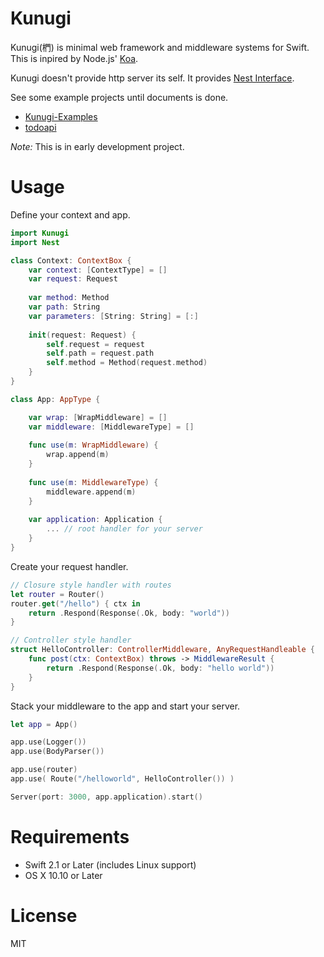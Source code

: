 # Kunugi

Kunugi(椚) is minimal web framework and middleware systems for Swift. This is inpired by Node.js' [Koa](http://koajs.com).

Kunugi doesn't provide http server its self. It provides [Nest Interface](https://github.com/nestproject/Nest).

See some example projects until documents is done.

* [Kunugi-Examples](https://github.com/novi/Kunugi-Examples)
* [todoapi](https://github.com/novi/todoapi-example/tree/experimental/todoapi/todoapi)


_Note:_ This is in early development project.

# Usage

Define your context and app.

```swift
import Kunugi
import Nest

class Context: ContextBox {
    var context: [ContextType] = []
    var request: Request
    
    var method: Method
    var path: String
    var parameters: [String: String] = [:]
    
    init(request: Request) {
    	self.request = request
    	self.path = request.path
    	self.method = Method(request.method)
    }
}

class App: AppType {

    var wrap: [WrapMiddleware] = []
    var middleware: [MiddlewareType] = []
    
    func use(m: WrapMiddleware) {
        wrap.append(m)
    }
    
    func use(m: MiddlewareType) {
        middleware.append(m)
    }
    
    var application: Application {
    	... // root handler for your server
	}
}

```

Create your request handler.

```swift
// Closure style handler with routes
let router = Router()
router.get("/hello") { ctx in
    return .Respond(Response(.Ok, body: "world"))
}

// Controller style handler
struct HelloController: ControllerMiddleware, AnyRequestHandleable {
    func post(ctx: ContextBox) throws -> MiddlewareResult {
        return .Respond(Response(.Ok, body: "hello world"))
    }
}

```

Stack your middleware to the app and start your server.

```swift
let app = App()

app.use(Logger())
app.use(BodyParser())

app.use(router)
app.use( Route("/helloworld", HelloController()) )

Server(port: 3000, app.application).start()
```

# Requirements

* Swift 2.1 or Later (includes Linux support)
* OS X 10.10 or Later


# License

MIT
